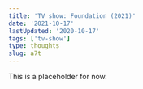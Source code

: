 ```yaml
---
title: 'TV show: Foundation (2021)'
date: '2021-10-17'
lastUpdated: '2020-10-17'
tags: ['tv-show']
type: thoughts
slug: a7t
---
```


This is a placeholder for now.
